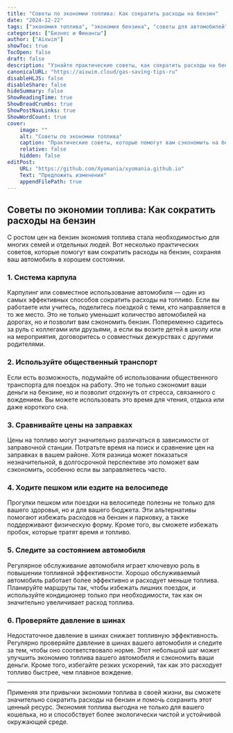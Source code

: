 ```yaml
---
title: "Советы по экономии топлива: Как сократить расходы на бензин"
date: "2024-12-22"
tags: ["экономия топлива", "экономия бензина", "советы для автомобилей", "управление бюджетом"]
categories: ["Бизнес и Финансы"]
author: ["Aixwim"]
showToc: true
TocOpen: false
draft: false
description: "Узнайте практические советы, как сократить расходы на бензин, сохраняя производительность вашего автомобиля."
canonicalURL: "https://aixwim.cloud/gas-saving-tips-ru"
disableHLJS: false
disableShare: false
hideSummary: false
ShowReadingTime: true
ShowBreadCrumbs: true
ShowPostNavLinks: true
ShowWordCount: true
cover:
    image: ""
    alt: "Советы по экономии топлива"
    caption: "Практические советы, которые помогут вам сэкономить на бензине."
    relative: false
    hidden: false
editPost:
    URL: "https://github.com/Xyomania/xyomania.github.io"
    Text: "Предложить изменения"
    appendFilePath: true
---
```


## **Советы по экономии топлива: Как сократить расходы на бензин**

С ростом цен на бензин экономия топлива стала необходимостью для многих семей и отдельных людей. Вот несколько практических советов, которые помогут вам сократить расходы на бензин, сохраняя ваш автомобиль в хорошем состоянии.

### **1. Система карпула**

Карпулинг или совместное использование автомобиля — один из самых эффективных способов сократить расходы на топливо. Если вы работаете или учитесь, поделитесь поездкой с теми, кто направляется в то же место. Это не только уменьшит количество автомобилей на дорогах, но и позволит вам сэкономить бензин. Попеременно садитесь за руль с коллегами или друзьями, а если вы возите детей в школу или на мероприятия, договоритесь о совместных дежурствах с другими родителями.

### **2. Используйте общественный транспорт**

Если есть возможность, подумайте об использовании общественного транспорта для поездок на работу. Это не только сэкономит ваши деньги на бензине, но и позволит отдохнуть от стресса, связанного с вождением. Вы можете использовать это время для чтения, отдыха или даже короткого сна.

### **3. Сравнивайте цены на заправках**

Цены на топливо могут значительно различаться в зависимости от заправочной станции. Потратьте время на поиск и сравнение цен на заправках в вашем районе. Хотя разница может показаться незначительной, в долгосрочной перспективе это поможет вам сэкономить, особенно если вы заправляетесь часто.

### **4. Ходите пешком или ездите на велосипеде**

Прогулки пешком или поездки на велосипеде полезны не только для вашего здоровья, но и для вашего бюджета. Эти альтернативы помогают избежать расходов на бензин и парковку, а также поддерживают физическую форму. Кроме того, вы сможете избежать пробок, которые тратят время и топливо.

### **5. Следите за состоянием автомобиля**

Регулярное обслуживание автомобиля играет ключевую роль в повышении топливной эффективности. Хорошо обслуживаемый автомобиль работает более эффективно и расходует меньше топлива. Планируйте маршруты так, чтобы избежать лишних поездок, и используйте кондиционер только при необходимости, так как он значительно увеличивает расход топлива.

### **6. Проверяйте давление в шинах**

Недостаточное давление в шинах снижает топливную эффективность. Регулярно проверяйте давление в шинах вашего автомобиля и следите за тем, чтобы оно соответствовало норме. Этот небольшой шаг может улучшить экономию топлива вашего автомобиля и сэкономить ваши деньги. Кроме того, избегайте резких ускорений, так как это расходует топливо быстрее, чем плавное вождение.

---

Применяя эти привычки экономии топлива в своей жизни, вы сможете значительно сократить расходы на бензин и помочь сохранить этот ценный ресурс. Экономия топлива выгодна не только для вашего кошелька, но и способствует более экологически чистой и устойчивой окружающей среде.
